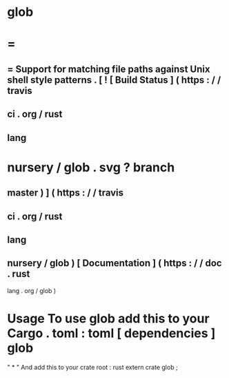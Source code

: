 glob
=
=
=
=
Support
for
matching
file
paths
against
Unix
shell
style
patterns
.
[
!
[
Build
Status
]
(
https
:
/
/
travis
-
ci
.
org
/
rust
-
lang
-
nursery
/
glob
.
svg
?
branch
=
master
)
]
(
https
:
/
/
travis
-
ci
.
org
/
rust
-
lang
-
nursery
/
glob
)
[
Documentation
]
(
https
:
/
/
doc
.
rust
-
lang
.
org
/
glob
)
#
#
Usage
To
use
glob
add
this
to
your
Cargo
.
toml
:
toml
[
dependencies
]
glob
=
"
*
"
And
add
this
to
your
crate
root
:
rust
extern
crate
glob
;
